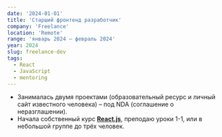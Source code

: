 ```yaml
---
date: '2024-01-01'
title: 'Старший фронтенд разработчик'
company: 'Freelance'
location: 'Remote'
range: 'январь 2024 – февраль 2024'
year: 2024
slug: freelance-dev
tags:
  - React
  - JavaScript
  - mentoring
---
```


- Занималась двумя проектами (образовательный ресурс и личный сайт известного человека) – под NDA (соглашение о неразглашении). 
- Начала собственный курс <b>[React.js](https://frontend-courses.vercel.app/)</b>, преподаю уроки 1-1, или в небольшой группе до трёх человек.
